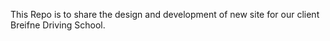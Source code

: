 This Repo is to share the design and development of new site
for our client Breifne Driving School. 
